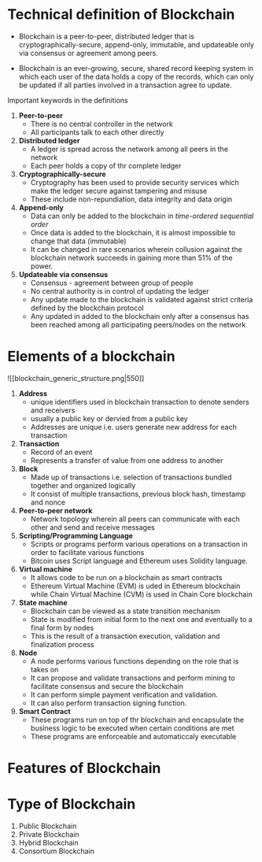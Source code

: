 # Technical definition of Blockchain
- Blockchain is a peer-to-peer, distributed ledger that is cryptographically-secure, append-only, immutable, and updateable only via consensus or agreement among peers.

- Blockchain is an ever-growing, secure, shared record keeping system in which each user of the data holds a copy of the records, which can only be updated if all parties involved in a transaction agree to update.

Important keywords in the definitions
1. **Peer-to-peer**
	- There is no central controller in the network
	- All participants talk to each other directly
2. **Distributed ledger**
	- A ledger is spread across the network among all peers in the network
	- Each peer holds a copy of thr complete ledger
3. **Cryptographically-secure**
	- Cryptography has been used to provide security services which make the ledger secure against tampering and misuse
	- These include non-repundiation, data integrity and data origin
4. **Append-only**
	- Data can only be added to the blockchain in _time-ordered sequential order_
	- Once data is added to the blockchain, it is almost impossible to change that data (immutable)
	- It can be changed in rare scenarios wherein collusion against the blockchain network succeeds in gaining more than 51% of the power.
5. **Updateable via consensus**
	- Consensus - agreement between group of people
	- No central authority is in control of updating the ledger
	- Any update made to the blockchain is validated against strict criteria defined by the blockchain protocol
	- Any updated in added to the blockchain only after a consensus has been reached among all participating peers/nodes on the network

# Elements of a blockchain

![[blockchain_generic_structure.png|550]]

1. **Address**
	- unique identifiers used in blockchain transaction to denote senders and receivers
	- usually a public key or dervied from a public key
	- Addresses are unique i.e. users generate new address for each transaction
2. **Transaction**
	- Record of an event
	- Represents a transfer of value from one address to another
3. **Block**
	- Made up of transactions i.e. selection of transactions bundled together and organized logically
	- It consist of multiple transactions, previous block hash, timestamp and nonce
4. **Peer-to-peer network**
	- Network topology wherein all peers can communicate with each other and send and receive messages
5. **Scripting/Programming Language**
	- Scripts or programs perform various operations on a transaction in order to facilitate various functions
	- Bitcoin uses Script language and Ethereum uses Solidity language.
6. **Virtual machine**
	- It allows code to be run on a blockchain as smart contracts
	- Ethereum Virtual Machine (EVM) is uded in Ethereum blockchain while Chain Virtual Machine (CVM) is used in Chain Core blockchain
7. **State machine**
	- Blockchain can be viewed as a state transition mechanism
	- State is modified from initial form to the next one and eventually to a final form by nodes
	- This is the result of a transaction execution, validation and finalization process
8. **Node**
	- A node performs various functions depending on the role that is takes on
	- It can propose and validate transactions and perform mining to facilitate consensus and secure the blockchain
	- It can perform simple payment verification and validation.
	- It can also perform transaction signing function.
9. **Smart Contract**
	- These programs run on top of thr blockchain and encapsulate the business logic to be executed when certain conditions are met
	- These programs are enforceable and automaticcaly executable

# Features of Blockchain

# Type of Blockchain

1. Public Blockchain
2. Private Blockchain
3. Hybrid Blockchain
4. Consortium Blockchain